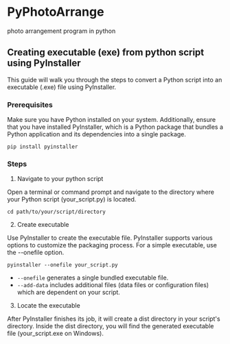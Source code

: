 # PyPhotoArrange
photo arrangement program in python

## Creating executable (exe) from python script using PyInstaller

This guide will walk you through the steps to convert a Python script into an executable (.exe) file using PyInstaller.

### Prerequisites

Make sure you have Python installed on your system. Additionally, ensure that you have installed PyInstaller, which is a Python package that bundles a Python application and its dependencies into a single package.

```
pip install pyinstaller
```

### Steps

1. Navigate to your python script

Open a terminal or command prompt and navigate to the directory where your Python script (your_script.py) is located.

```
cd path/to/your/script/directory
```

2. Create executable

Use PyInstaller to create the executable file. PyInstaller supports various options to customize the packaging process. For a simple executable, use the --onefile option.

```
pyinstaller --onefile your_script.py
```

- `--onefile` generates a single bundled executable file.
- `--add-data` includes additional files (data files or configuration files) which are dependent on your script.

3. Locate the executable

After PyInstaller finishes its job, it will create a dist directory in your script's directory. Inside the dist directory, you will find the generated executable file (your_script.exe on Windows).